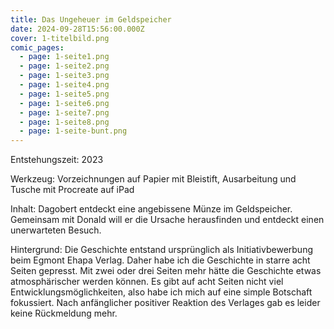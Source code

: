 ```yaml
---
title: Das Ungeheuer im Geldspeicher
date: 2024-09-28T15:56:00.000Z
cover: 1-titelbild.png
comic_pages:
  - page: 1-seite1.png
  - page: 1-seite2.png
  - page: 1-seite3.png
  - page: 1-seite4.png
  - page: 1-seite5.png
  - page: 1-seite6.png
  - page: 1-seite7.png
  - page: 1-seite8.png
  - page: 1-seite-bunt.png
---
```



Entstehungszeit: 2023

Werkzeug: Vorzeichnungen auf Papier mit Bleistift, Ausarbeitung und Tusche mit Procreate auf iPad

Inhalt: Dagobert entdeckt eine angebissene Münze im Geldspeicher. Gemeinsam mit Donald will er die Ursache herausfinden und entdeckt einen unerwarteten Besuch. 

Hintergrund: Die Geschichte entstand ursprünglich als Initiativbewerbung beim Egmont Ehapa Verlag. Daher habe ich die Geschichte in starre acht Seiten gepresst. Mit zwei oder drei Seiten mehr hätte die Geschichte etwas atmosphärischer werden können. Es gibt auf acht Seiten nicht viel Entwicklungsmöglichkeiten, also habe ich mich auf eine simple Botschaft fokussiert. Nach anfänglicher positiver Reaktion des Verlages gab es leider keine Rückmeldung mehr.
